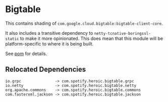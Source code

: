 # Bigtable

This contains shading of `com.google.cloud.bigtable:bigtable-client-core`.

It also includes a transitive dependency to `netty-tcnative-boringssl-static`
to make it more opinionated. This does mean that this module will be
platform-specific to where it is being built.

See [pom](pom.xml) for details.

## Relocated Dependencies

```
io.grpc               -> com.spotify.heroic.bigtable.grpc
io.netty              -> com.spotify.heroic.bigtable.netty
org.apache.commons    -> com.spotify.heroic.bigtable.commons
com.fasterxml.jackson -> com.spotify.heroic.bigtable.jackson
```
